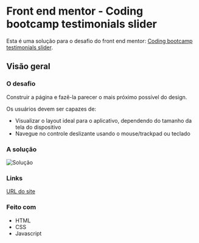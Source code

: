# Front end mentor - Coding bootcamp testimonials slider
Esta é uma solução para o desafio do front end mentor: [Coding bootcamp testimonials slider](https://www.frontendmentor.io/challenges/coding-bootcamp-testimonials-slider-4FNyLA8JL).

## Visão geral

### O desafio

Construir a página e fazê-la parecer o mais próximo possível do design.

Os usuários devem ser capazes de:

* Visualizar o layout ideal para o aplicativo, dependendo do tamanho da tela do dispositivo
* Navegue no controle deslizante usando o mouse/trackpad ou teclado

### A solução

![Solução](https://res.cloudinary.com/dz209s6jk/image/upload/q_auto,w_900/Screenshots/ewy1fmettxj9ktavnuqh.jpg)

### Links

[URL do site](https://transcendent-seahorse-b97c22.netlify.app/)

### Feito com

* HTML
* CSS
* Javascript
